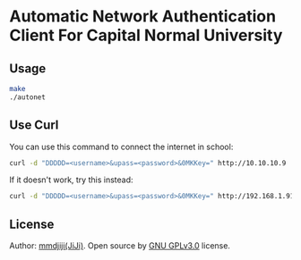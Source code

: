 # Automatic Network Authentication Client For Capital Normal University

## Usage
```sh
make
./autonet
```

## Use Curl
You can use this command to connect the internet in school:
```sh
curl -d "DDDDD=<username>&upass=<password>&0MKKey=" http://10.10.10.9
```
If it doesn't work, try this instead:
```sh
curl -d "DDDDD=<username>&upass=<password>&0MKKey=" http://192.168.1.91
```

## License
Author: [mmdjiji(JiJi)](https://mmdjiji.com). Open source by [GNU GPLv3.0](https://choosealicense.com/licenses/gpl-3.0/) license.
